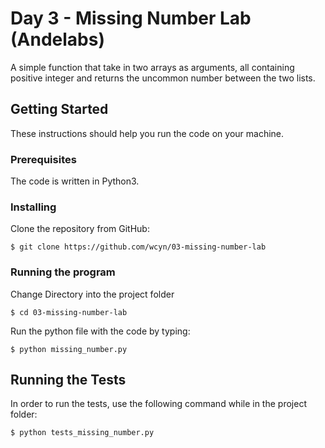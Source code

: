 # Day 3 - Missing Number Lab (Andelabs)

A simple function that take in two arrays as arguments, all containing positive integer and returns the uncommon number between the two lists.

## Getting Started
These instructions should help you run the code on your machine.

### Prerequisites
The code is written in Python3.

### Installing

Clone the repository from GitHub:
```
$ git clone https://github.com/wcyn/03-missing-number-lab
```

### Running the program
Change Directory into the project folder
```
$ cd 03-missing-number-lab
```

Run the python file with the code by typing:
```
$ python missing_number.py
```

## Running the Tests
In order to run the tests, use the following command while in the project folder:

```
$ python tests_missing_number.py
```

